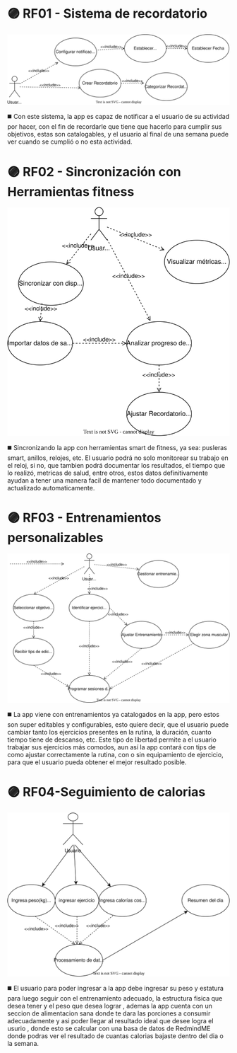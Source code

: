 # 🟣 RF01 - Sistema de recordatorio

![Recordatorio](diagrams/usecases/UGD-Reminder.svg)

◼️ Con este sistema, la app es capaz de notificar a el usuario de su actividad por hacer, con el fin de recordarle que tiene que hacerlo para cumplir sus objetivos, estas son catalogables, y el usuario al final de una semana puede ver cuando se cumplió o no esta actividad.

# 🟣 RF02 - Sincronización con Herramientas fitness

![FitSincronización](diagrams/usecases/UGD-Sincronizacion_Fitness.svg)

◼️ Sincronizando la app con herramientas smart de fitness, ya sea: pusleras smart, anillos, relojes, etc. El usuario podrá no solo monitorear su trabajo en el reloj, si no, que tambien podrá documentar los resultados, el tiempo que lo realizó, metricas de salud, entre otros, estos datos definitivamente ayudan a tener una manera facil de mantener todo documentado y actualizado automaticamente.


# 🟣 RF03 - Entrenamientos personalizables

![TrainingPersonalizable](diagrams/usecases/UGD-03TrainingPersonalizable.svg)

◼️ La app viene con entrenamientos ya catalogados en la app, pero estos son super editables y configurables, esto quiere decir, que el usuario puede cambiar tanto los ejercicios presentes en la rutina, la duración, cuanto tiempo tiene de descanso, etc. 
Este tipo de libertad permite a el usuario trabajar sus ejercicios más comodos, aun así la app contará con tips de como ajustar correctamente la rutina, con o sin equipamiento de ejercicio, para que el usuario pueda obtener el mejor resultado posible.

# 🟣 RF04-Seguimiento de calorias

![SeguimientoCalorias](diagrams/usecases/UGC-RF2SeguimientoDeCalorias.svg)

◼️ El usuario para poder ingresar a la app debe ingresar su peso y estatura para luego seguir con el entrenamiento adecuado, la estructura fisica que desea tener y el peso que desea lograr , ademas la app cuenta con un seccion de alimentacion sana donde te dara las porciones a consumir adecuadamente y asi poder llegar al resultado ideal que desee logra el usurio , donde esto se calcular con una basa de datos de
RedmindME donde podras ver el resultado de cuantas calorias bajaste dentro del dia o la semana.
